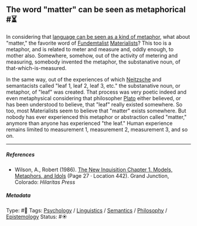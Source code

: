 ## The word "matter" can be seen as metaphorical  #⏳

In considering that [language can be seen as a kind of metaphor](Language%20can%20be%20seen%20as%20a%20kind%20of%20metaphor.md), what about "matter," the favorite word of [Fundemtalist](Fundamentalism.md) [Materialists](Materialism.md)? This too is a metaphor, and is related to meter and measure and, oddly enough, to mother also. Somewhere, somehow, out of the activity of metering and measuring, somebody invented the metaphor, the substanative noun, of that-which-is-measured.

In the same way, out of the experiences of which [Neitzsche]() and semantacists called "leaf 1, leaf 2, leaf 3, etc." the substanative noun, or metaphor, of "leaf" was created. That process was very poetic indeed and even metaphysical considering that philosopher [Plato]() either believed, or has been understood to believe, that "leaf" really existed somewhere. So too, most Materialists seem to believe that "matter" exists somewhere. But nobody has ever experienced this metaphor or abstraction called "matter," anymore than anyone has experienced "the leaf." Human experience remains limited to measurement 1, measurement 2, measurement 3, and so on. 

---

##### References

* Wilson, A., Robert (1986). [The New Inquisition Chapter 1. Models, Metaphors, and Idols](The%20New%20Inquisition%20Chapter%201.%20Models,%20Metaphors,%20and%20Idols.md) (Page 27 · Location 442). Grand Junction, Colorado: *Hilaritas Press*

##### Metadata

Type: #🔴 
Tags: [Psychology](Psychology.md) / [Linguistics]() / [Semantics](Semantics.md) / [Philosophy](Philosophy.md) / [Epistemology](Epistemology.md)
Status: #☀️ 

